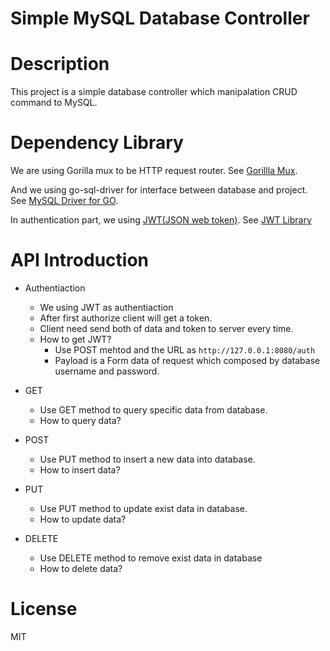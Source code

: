 # Simple MySQL Database Controller
# Description
This project is a simple database controller which manipalation CRUD command to MySQL.

# Dependency Library
We are using Gorilla mux to be HTTP request router.
See [Gorillla Mux](https://github.com/gorilla/mux).

And we using go-sql-driver for interface between database and project.
See [MySQL Driver for GO](https://github.com/go-sql-driver/mysql).

In authentication part, we using [JWT(JSON web token)](https://jwt.io/introduction/).
See [JWT Library](https://github.com/robbert229/jwt)

# API Introduction
- Authentiaction
  - We using JWT as authentiaction
  - After first authorize client will get a token.
  - Client need send both of data and token to server every time.
  - How to get JWT?
    - Use POST mehtod and the URL as ``` http://127.0.0.1:8080/auth ```
    - Payload is a Form data of request which composed by database username and password.
    
- GET
  - Use GET method to query specific data from database.
  - How to query data?
  
- POST
  - Use PUT method to insert a new data into database.
  - How to insert data?


- PUT
  - Use PUT method to update exist data in database.
  - How to update data?

- DELETE
  - Use DELETE method to remove exist data in database
  - How to delete data?
 
# License
MIT
